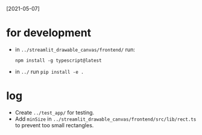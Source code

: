 [2021-05-07]

# for development
* in `../streamlit_drawable_canvas/frontend/` run:
    ```
    npm install -g typescript@latest
    ```
* in `../` run `pip install -e .`

# log
* Create `../test_app/` for testing.
* Add `minSize` in `../streamlit_drawable_canvas/frontend/src/lib/rect.ts`
    to prevent too small rectangles.
